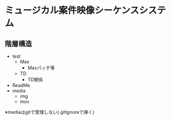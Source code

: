 # ミュージカル案件映像シーケンスシステム



## 階層構造

- test
  - Max
    - Maxパッチ等
  - TD
    - TD関係
- ReadMe
- media
  - img
  - mov

※mediaはgitで管理しない(.gitignoreで弾く)